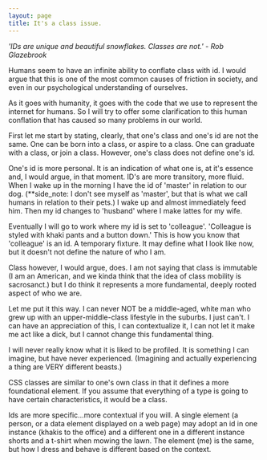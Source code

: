 ```yaml
---
layout: page
title: It's a class issue. 
---
```


_'IDs are unique and beautiful snowflakes. Classes are not.' - Rob Glazebrook_

Humans seem to have an infinite ability to conflate class with id. I would argue that this is one of the most common causes of friction in society, and even in our psychological understanding of ourselves.

As it goes with humanity, it goes with the code that we use to represent the internet for humans. So I will try to offer some clarification to this human conflation that has caused so many problems in our world.

First let me start by stating, clearly, that one's class and one's id are not the same. One can be born into a class, or aspire to a class. One can graduate with a class, or join a class. However, one's class does not define one's id.

One's id is more personal. It is an indication of what one is, at it's essence and, I would argue, in that moment. ID's are more transitory, more fluid. When I wake up in the morning I have the id of 'master' in relation to our dog. (**side_note: I don't see myself as 'master', but that is what we call humans in relation to their pets.) I wake up and almost immediately feed him. Then my id changes to 'husband' where I make lattes for my wife.

Eventually I will go to work where my id is set to 'colleague'. 'Colleague is styled with khaki pants and a button down.' This is how you know that 'colleague' is an id. A temporary fixture. It may define what I look like now, but it doesn't not define the nature of who I am.

Class however, I would argue, does. I am not saying that class is immutable (I am an American, and we kinda think that the idea of class mobility is sacrosanct.) but I do think it represents a more fundamental, deeply rooted aspect of who we are.

Let me put it this way. I can never NOT be a middle-aged, white man who grew up with an upper-middle-class lifestyle in the suburbs. I just can't. I can have an appreciation of this, I can contextualize it, I can not let it make me act like a dick, but I cannot change this fundamental thing.

I will never really know what it is liked to be profiled. It is something I can imagine, but have never experienced. (Imagining and actually experiencing a thing are VERY different beasts.)

CSS classes are similar to one's own class in that it defines a more foundational element. If you assume that everything of a type is going to have certain characteristics, it would be a class.

Ids are more specific...more contextual if you will. A single element (a person, or a data element displayed on a web page) may adopt an id in one instance (khakis to the office) and a different one in a different instance shorts and a t-shirt when mowing the lawn. The element (me) is the same, but how I dress and behave is different based on the context.